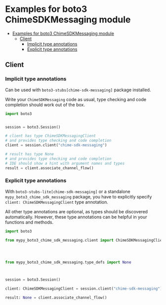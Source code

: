 <a id="examples-for-boto3-chimesdkmessaging-module"></a>

# Examples for boto3 ChimeSDKMessaging module

- [Examples for boto3 ChimeSDKMessaging module](#examples-for-boto3-chimesdkmessaging-module)
  - [Client](#client)
    - [Implicit type annotations](#implicit-type-annotations)
    - [Explicit type annotations](#explicit-type-annotations)

<a id="client"></a>

## Client

<a id="implicit-type-annotations"></a>

### Implicit type annotations

Can be used with `boto3-stubs[chime-sdk-messaging]` package installed.

Write your `ChimeSDKMessaging` code as usual, type checking and code completion
should work out of the box.

```python
import boto3


session = boto3.Session()

# client has type ChimeSDKMessagingClient
# and provides type checking and code completion
client = session.client("chime-sdk-messaging")

# result has type None
# and provides type checking and code completion
# IDE should show a hint with argument names and types
result = client.associate_channel_flow()
```

<a id="explicit-type-annotations"></a>

### Explicit type annotations

With `boto3-stubs-lite[chime-sdk-messaging]` or a standalone
`mypy_boto3_chime_sdk_messaging` package, you have to explicitly specify
`client: ChimeSDKMessagingClient` type annotation.

All other type annotations are optional, as types should be discovered
automatically. However, these type annotations can be helpful in your functions
and methods.

```python
import boto3

from mypy_boto3_chime_sdk_messaging.client import ChimeSDKMessagingClient




from mypy_boto3_chime_sdk_messaging.type_defs import None



session = boto3.Session()

client: ChimeSDKMessagingClient = session.client("chime-sdk-messaging")

result: None = client.associate_channel_flow()
```
